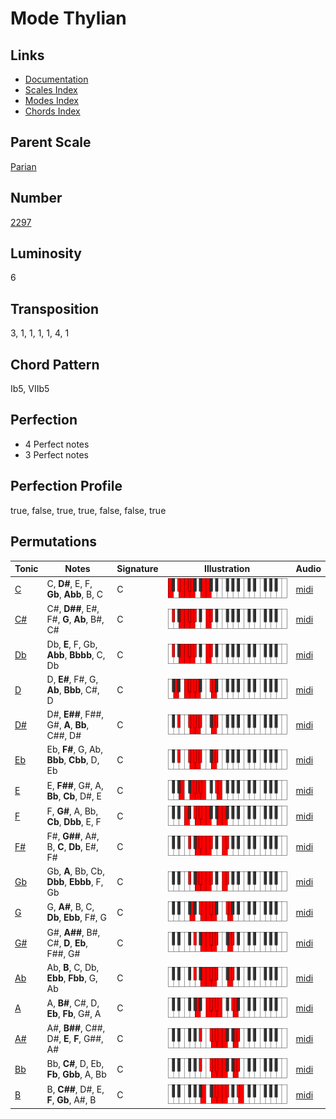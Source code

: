 # Mode Thylian

## Links

- [Documentation](README.md)
- [Scales Index](Scales.md)
- [Modes Index](Modes.md)
- [Chords Index](Chords.md)

## Parent Scale

[Parian](ScaleParian.md)

## Number

[2297](https://ianring.com/musictheory/scales/2297)

## Luminosity

6

## Transposition

3, 1, 1, 1, 1, 4, 1

## Chord Pattern

Ib5, VIIb5

## Perfection

- 4 Perfect notes
- 3 Perfect notes

## Perfection Profile

true, false, true, true, false, false, true

## Permutations

| Tonic | Notes | Signature | Illustration | Audio |
|-------|-------|-----------|--------------|-------|
| [C](ModeCNaturalThylian.md) | C, **D#**, E, F, **Gb**, **Abb**, B, C | C | ![CNaturalThylian](ModeCNaturalThylian.png) | [midi](https://github.com/edipermadi/music/blob/main/docs/ModeCNaturalThylian.mid?raw=true) |
| [C#](ModeCSharpThylian.md) | C#, **D##**, E#, F#, **G**, **Ab**, B#, C# | C | ![CSharpThylian](ModeCSharpThylian.png) | [midi](https://github.com/edipermadi/music/blob/main/docs/ModeCSharpThylian.mid?raw=true) |
| [Db](ModeDFlatThylian.md) | Db, **E**, F, Gb, **Abb**, **Bbbb**, C, Db | C | ![DFlatThylian](ModeDFlatThylian.png) | [midi](https://github.com/edipermadi/music/blob/main/docs/ModeDFlatThylian.mid?raw=true) |
| [D](ModeDNaturalThylian.md) | D, **E#**, F#, G, **Ab**, **Bbb**, C#, D | C | ![DNaturalThylian](ModeDNaturalThylian.png) | [midi](https://github.com/edipermadi/music/blob/main/docs/ModeDNaturalThylian.mid?raw=true) |
| [D#](ModeDSharpThylian.md) | D#, **E##**, F##, G#, **A**, **Bb**, C##, D# | C | ![DSharpThylian](ModeDSharpThylian.png) | [midi](https://github.com/edipermadi/music/blob/main/docs/ModeDSharpThylian.mid?raw=true) |
| [Eb](ModeEFlatThylian.md) | Eb, **F#**, G, Ab, **Bbb**, **Cbb**, D, Eb | C | ![EFlatThylian](ModeEFlatThylian.png) | [midi](https://github.com/edipermadi/music/blob/main/docs/ModeEFlatThylian.mid?raw=true) |
| [E](ModeENaturalThylian.md) | E, **F##**, G#, A, **Bb**, **Cb**, D#, E | C | ![ENaturalThylian](ModeENaturalThylian.png) | [midi](https://github.com/edipermadi/music/blob/main/docs/ModeENaturalThylian.mid?raw=true) |
| [F](ModeFNaturalThylian.md) | F, **G#**, A, Bb, **Cb**, **Dbb**, E, F | C | ![FNaturalThylian](ModeFNaturalThylian.png) | [midi](https://github.com/edipermadi/music/blob/main/docs/ModeFNaturalThylian.mid?raw=true) |
| [F#](ModeFSharpThylian.md) | F#, **G##**, A#, B, **C**, **Db**, E#, F# | C | ![FSharpThylian](ModeFSharpThylian.png) | [midi](https://github.com/edipermadi/music/blob/main/docs/ModeFSharpThylian.mid?raw=true) |
| [Gb](ModeGFlatThylian.md) | Gb, **A**, Bb, Cb, **Dbb**, **Ebbb**, F, Gb | C | ![GFlatThylian](ModeGFlatThylian.png) | [midi](https://github.com/edipermadi/music/blob/main/docs/ModeGFlatThylian.mid?raw=true) |
| [G](ModeGNaturalThylian.md) | G, **A#**, B, C, **Db**, **Ebb**, F#, G | C | ![GNaturalThylian](ModeGNaturalThylian.png) | [midi](https://github.com/edipermadi/music/blob/main/docs/ModeGNaturalThylian.mid?raw=true) |
| [G#](ModeGSharpThylian.md) | G#, **A##**, B#, C#, **D**, **Eb**, F##, G# | C | ![GSharpThylian](ModeGSharpThylian.png) | [midi](https://github.com/edipermadi/music/blob/main/docs/ModeGSharpThylian.mid?raw=true) |
| [Ab](ModeAFlatThylian.md) | Ab, **B**, C, Db, **Ebb**, **Fbb**, G, Ab | C | ![AFlatThylian](ModeAFlatThylian.png) | [midi](https://github.com/edipermadi/music/blob/main/docs/ModeAFlatThylian.mid?raw=true) |
| [A](ModeANaturalThylian.md) | A, **B#**, C#, D, **Eb**, **Fb**, G#, A | C | ![ANaturalThylian](ModeANaturalThylian.png) | [midi](https://github.com/edipermadi/music/blob/main/docs/ModeANaturalThylian.mid?raw=true) |
| [A#](ModeASharpThylian.md) | A#, **B##**, C##, D#, **E**, **F**, G##, A# | C | ![ASharpThylian](ModeASharpThylian.png) | [midi](https://github.com/edipermadi/music/blob/main/docs/ModeASharpThylian.mid?raw=true) |
| [Bb](ModeBFlatThylian.md) | Bb, **C#**, D, Eb, **Fb**, **Gbb**, A, Bb | C | ![BFlatThylian](ModeBFlatThylian.png) | [midi](https://github.com/edipermadi/music/blob/main/docs/ModeBFlatThylian.mid?raw=true) |
| [B](ModeBNaturalThylian.md) | B, **C##**, D#, E, **F**, **Gb**, A#, B | C | ![BNaturalThylian](ModeBNaturalThylian.png) | [midi](https://github.com/edipermadi/music/blob/main/docs/ModeBNaturalThylian.mid?raw=true) |
